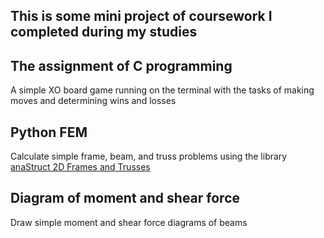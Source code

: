 ## This is some mini project of coursework I completed during my studies
## The assignment of C programming
A simple XO board game running on the terminal with the tasks of making moves and determining wins and losses

## Python FEM 
Calculate simple frame, beam, and truss problems using the library [anaStruct 2D Frames and Trusses](https://github.com/ritchie46/anaStruct)

## Diagram of moment and shear force
Draw simple moment and shear force diagrams of beams

